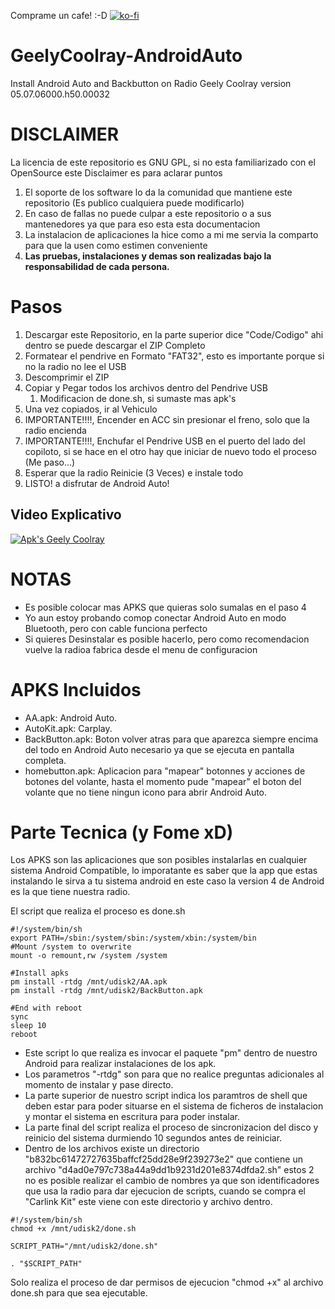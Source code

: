 Comprame un cafe! :-D [![ko-fi](https://ko-fi.com/img/githubbutton_sm.svg)](https://ko-fi.com/S6S3NKLZ2)

# GeelyCoolray-AndroidAuto
Install Android Auto and Backbutton on Radio Geely Coolray version 05.07.06000.h50.00032

# DISCLAIMER
La licencia de este repositorio es GNU GPL, si no esta familiarizado con el OpenSource este Disclaimer es para aclarar puntos
1. El soporte de los software lo da la comunidad que mantiene este repositorio (Es publico cualquiera puede modificarlo)
2. En caso de fallas no puede culpar a este repositorio o a sus mantenedores ya que para eso esta esta documentacion
3. La instalacion de aplicaciones la hice como a mi me servia la comparto para que la usen como estimen conveniente
4. **Las pruebas, instalaciones y demas son realizadas bajo la responsabilidad de cada persona.**

# Pasos
1. Descargar este Repositorio, en la parte superior dice "Code/Codigo" ahi dentro se puede descargar el ZIP Completo
2. Formatear el pendrive en Formato "FAT32", esto es importante porque si no la radio no lee el USB
3. Descomprimir el ZIP
4. Copiar y Pegar todos los archivos dentro del Pendrive USB
   1. Modificacion de done.sh, si sumaste mas apk's
5. Una vez copiados, ir al Vehiculo
6. IMPORTANTE!!!!, Encender en ACC sin presionar el freno, solo que la radio encienda
7. IMPORTANTE!!!!, Enchufar el Pendrive USB en el puerto del lado del copiloto, si se hace en el otro hay que iniciar de nuevo todo el proceso (Me paso...)
8. Esperar que la radio Reinicie (3 Veces) e instale todo
9.  LISTO! a disfrutar de Android Auto!

## Video Explicativo
[![Apk's Geely Coolray](https://i9.ytimg.com/vi/v69KjKH5K_Q/mq1.jpg?sqp=CLiOwqQG-oaymwEmCMACELQB8quKqQMa8AEB-AHUBoAC4AOKAgwIABABGEMgRihlMA8%3D&rs=AOn4CLDGjhCVwRV7zYGM3OlYNFyLj1m8UA&retry=4)](https://youtu.be/v69KjKH5K_Q "Apk's Geely Coolray")

# NOTAS
- Es posible colocar mas APKS que quieras solo sumalas en el paso 4
- Yo aun estoy probando comop conectar Android Auto en modo Bluetooth, pero con cable funciona perfecto
- Si quieres Desinstalar es posible hacerlo, pero como recomendacion vuelve la radioa fabrica desde el menu de configuracion

# APKS Incluidos
- AA.apk: Android Auto.
- AutoKit.apk: Carplay.
- BackButton.apk: Boton volver atras para que aparezca siempre encima del todo en Android Auto necesario ya que se ejecuta en pantalla completa.
- homebutton.apk: Aplicacion para "mapear" botonnes y acciones de botones del volante, hasta el momento pude "mapear" el boton del volante que no tiene ningun icono para abrir Android Auto.


# Parte Tecnica (y Fome xD)
Los APKS son las aplicaciones que son posibles instalarlas en cualquier sistema Android Compatible, lo imporatante es saber que la app que estas instalando le sirva a tu sistema android en este caso la version 4 de Android es la que tiene nuestra radio.

El script que realiza el proceso es done.sh
```shell
#!/system/bin/sh
export PATH=/sbin:/system/sbin:/system/xbin:/system/bin
#Mount /system to overwrite
mount -o remount,rw /system /system

#Install apks
pm install -rtdg /mnt/udisk2/AA.apk
pm install -rtdg /mnt/udisk2/BackButton.apk

#End with reboot
sync
sleep 10
reboot
```
- Este script lo que realiza es invocar el paquete "pm" dentro de nuestro Android para realizar instalaciones de los apk.
- Los parametros "-rtdg" son para que no realice preguntas adicionales al momento de instalar y pase directo.
- La parte superior de nuestro script indica los paramtros de shell que deben estar para poder situarse en el sistema de ficheros de instalacion y montar el sistema en escritura para poder instalar.
- La parte final del script realiza el proceso de sincronizacion del disco y reinicio del sistema durmiendo 10 segundos antes de reiniciar.
- Dentro de los archivos existe un directorio "b832bc61472727635baffcf25dd28e9f239273e2" que contiene un archivo "d4ad0e797c738a44a9dd1b9231d201e8374dfda2.sh" estos 2 no es posible realizar el cambio de nombres ya que son identificadores que usa la radio para dar ejecucion de scripts, cuando se compra el "Carlink Kit" este viene con este directorio y archivo dentro.
```shell
#!/system/bin/sh
chmod +x /mnt/udisk2/done.sh

SCRIPT_PATH="/mnt/udisk2/done.sh"

. "$SCRIPT_PATH"
```
Solo realiza el proceso de dar permisos de ejecucion "chmod +x" al archivo done.sh para que sea ejecutable.
